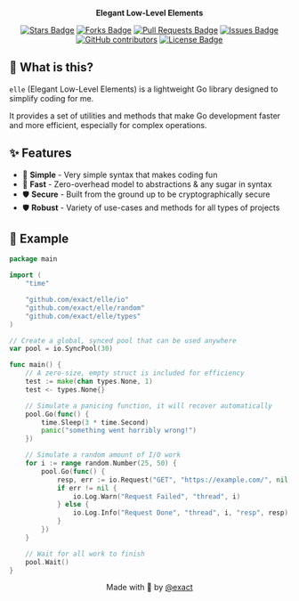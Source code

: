 <div align="center">  
  <p>
    <strong>Elegant Low-Level Elements</strong>
  </p>
  
  <p>
    <a href="https://github.com/exact/elle/stargazers"><img src="https://img.shields.io/github/stars/exact/elle" alt="Stars Badge"/></a>
    <a href="https://github.com/exact/elle/network/members"><img src="https://img.shields.io/github/forks/exact/elle" alt="Forks Badge"/></a>
    <a href="https://github.com/exact/elle/pulls"><img src="https://img.shields.io/github/issues-pr/exact/elle" alt="Pull Requests Badge"/></a>
    <a href="https://github.com/exact/elle/issues"><img src="https://img.shields.io/github/issues/exact/elle" alt="Issues Badge"/></a>
    <a href="https://github.com/exact/elle/graphs/contributors"><img alt="GitHub contributors" src="https://img.shields.io/github/contributors/exact/elle?color=2b9348"></a>
    <a href="https://github.com/exact/elle/blob/main/LICENSE"><img src="https://img.shields.io/github/license/exact/elle?color=2b9348" alt="License Badge"/></a>
  </p>
</div>

## 🧐 What is this?

`elle` (Elegant Low-Level Elements) is a lightweight Go library designed to simplify coding for me.

It provides a set of utilities and methods that make Go development faster and more efficient, especially for complex operations.

## ✨ Features

- 🧼 **Simple** - Very simple syntax that makes coding fun
- 🚀 **Fast**   - Zero-overhead model to abstractions & any sugar in syntax
- 🛡️ **Secure** - Built from the ground up to be cryptographically secure
- 🛡️ **Robust** - Variety of use-cases and methods for all types of projects

## 📝 Example

```go
package main

import (
	"time"

	"github.com/exact/elle/io"
	"github.com/exact/elle/random"
	"github.com/exact/elle/types"
)

// Create a global, synced pool that can be used anywhere
var pool = io.SyncPool(30)

func main() {
	// A zero-size, empty struct is included for efficiency
	test := make(chan types.None, 1)
	test <- types.None{}

	// Simulate a panicing function, it will recover automatically
	pool.Go(func() {
		time.Sleep(3 * time.Second)
		panic("something went horribly wrong!")
	})

	// Simulate a random amount of I/O work
	for i := range random.Number(25, 50) {
		pool.Go(func() {
			resp, err := io.Request("GET", "https://example.com/", nil, nil, true)
			if err != nil {
				io.Log.Warn("Request Failed", "thread", i)
			} else {
				io.Log.Info("Request Done", "thread", i, "resp", resp)
			}
		})
	}

	// Wait for all work to finish
	pool.Wait()
}
```

<div align="center">
  Made with 💜 by <a href="https://github.com/exact">@exact</a>
</div>

